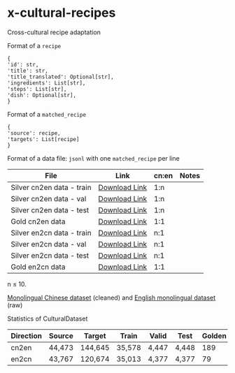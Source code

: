 # x-cultural-recipes
Cross-cultural recipe adaptation

Format of a `recipe` 

```
{
'id': str,
'title': str,
'title_translated': Optional[str],
'ingredients': List[str],
'steps': List[str],
'dish': Optional[str],
}
```

Format of a `matched_recipe`

```
{
'source': recipe,
'targets': List[recipe]
}
```

Format of a data file: `jsonl` with one `matched_recipe` per line

| File  |  Link  |cn:en | Notes  | 
|---|---|---|---|
| Silver cn2en data - train  | [Download Link](https://drive.google.com/file/d/15eVi_MsW4DGnP2v000EOWIN935q94NAA/view?usp=share_link)  | 1:n |    
| Silver cn2en data - val  |  [Download Link](https://drive.google.com/file/d/1Xm5w-ATg1HtJYTKu-ui1UhAtZ5naZqNE/view?usp=share_link) | 1:n  |    
| Silver cn2en data - test  | [Download Link](https://drive.google.com/file/d/1hiV-XcoknjtHvWXpg3QUzNkD3-XXYqDP/view?usp=share_link)  | 1:n  |   
| Gold cn2en data  | [Download Link](https://drive.google.com/file/d/1j3cOR4VGPb8hfGT5jLIZKKs3XuIAClus/view?usp=share_link)  | 1:1  |   
| Silver en2cn data - train  |[Download Link](https://drive.google.com/file/d/1rlMeapVEjXI2ghqcZo9daZU_xK5gV742/view?usp=share_link) | n:1 |    
| Silver en2cn data - val  | [Download Link](https://drive.google.com/file/d/1BLg8gVAMiXmA2hvwR95a9qYzERPZLvWS/view?usp=share_link) | n:1  |    
| Silver en2cn data - test  | [Download Link](https://drive.google.com/file/d/1W2uKg3yQWyYrXKJHbzVFIeuzkDijqdW8/view?usp=share_link) | n:1 |  
| Gold en2cn data  | [Download Link](https://drive.google.com/file/d/1tJjJbEHdILLr__NL4LX7S5ldJDKoueAH/view?usp=share_link)  | 1:1 |  

n ≤ 10. 

[Monolingual Chinese dataset](https://drive.google.com/file/d/1U9qpLk5VzQM4lY2NujGTsnz1TkIy-EO2/view?usp=share_link) (cleaned) and [English monolingual dataset](https://drive.google.com/file/d/1WhKebcqzBTC_8T679ROmuUPy0sHi_4OL/view?usp=share_link) (raw) 

Statistics of CulturalDataset

| Direction  |  Source  | Target | Train  | Valid | Test | Golden |
|---|---|---|---|---|---|---|
| cn2en | 44,473 | 144,645 | 35,578 | 4,447 | 4,448 | 189 |
| en2cn | 43,767 | 120,674 | 35,013 | 4,377 | 4,377 | 79  | 
